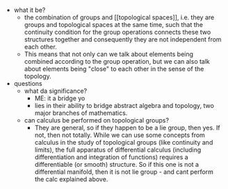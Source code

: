   * what it be?
    * the combination of groups and [[topological spaces]], i.e. they are groups and topological spaces at the same time, such that the continuity condition for the group operations connects these two structures together and consequently they are not independent from each other.
    * This means that not only can we talk about elements being combined according to the group operation, but we can also talk about elements being "close" to each other in the sense of the topology.
  * questions
    * what da significance?
      * ME: it a bridge yo
      * lies in their ability to bridge abstract algebra and topology, two major branches of mathematics.
    * can calculus be performed on topological groups?
      * They are general, so if they happen to be a lie group, then yes. If not, then not totally. While we can use some concepts from calculus in the study of topological groups (like continuity and limits), the full apparatus of differential calculus (including differentiation and integration of functions) requires a differentiable (or smooth) structure. So if this one is not a differential manifold, then it is not lie group - and cant perform the calc explained above.